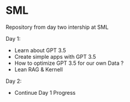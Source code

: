 # SML

Repository from day two intership at SML

Day 1:

- Learn about GPT 3.5
- Create simple apps with GPT 3.5
- How to optimize GPT 3.5 for our own Data ?
- Lean RAG & Kernell

Day 2:

- Continue Day 1 Progress
